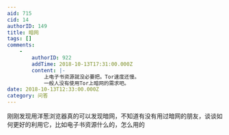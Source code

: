 ```yaml
---
aid: 715
cid: 14
authorID: 149
title: 暗网
tags: []
comments:
    -
        authorID: 922
        addTime: 2018-10-13T17:31:00.000Z
        content: |-
            上电子书资源就没必要把。Tor速度还慢。  
            一般人没有使用Tor上暗网的需求吧。
date: 2018-10-13T12:33:00.000Z
category: 问答
---
```


刚刚发现用洋葱浏览器真的可以发现暗网，不知道有没有用过暗网的朋友，谈谈如何更好的利用它，比如电子书资源什么的，怎么用的
